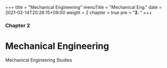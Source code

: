+++
title = "Mechanical Engineering"
menuTitle = "Mechanical Eng."
date = 2021-02-14T20:26:15+09:00
weight = 2
chapter = true
pre = "<b>2. </b>"
+++

### Chapter 2

# Mechanical Engineering

Mechanical Engineering Studies
